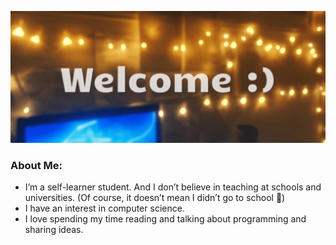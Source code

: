 
![Welcome](pictures/welcome.png)

### About Me:
-  I’m a self-learner student. And I don’t believe in teaching at schools and universities. (Of course, it doesn’t mean I didn’t go to school 🙂)
- I have an interest in computer science.
- I love spending my time reading and talking about programming and sharing ideas.
